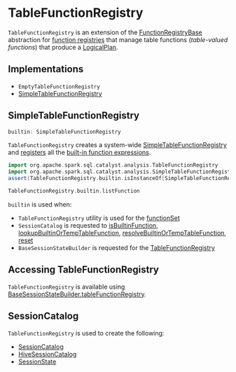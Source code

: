 # TableFunctionRegistry

`TableFunctionRegistry` is an extension of the [FunctionRegistryBase](FunctionRegistryBase.md) abstraction for [function registries](#implementations) that manage table functions (_table-valued functions_) that produce a [LogicalPlan](logical-operators/LogicalPlan.md).

## Implementations

* `EmptyTableFunctionRegistry`
* [SimpleTableFunctionRegistry](SimpleTableFunctionRegistry.md)

## <span id="builtin"> SimpleTableFunctionRegistry

```scala
builtin: SimpleTableFunctionRegistry
```

`TableFunctionRegistry` creates a system-wide [SimpleTableFunctionRegistry](SimpleTableFunctionRegistry.md) and [registers](SimpleFunctionRegistryBase.md#internalRegisterFunction) all the [built-in function expressions](#logicalPlans).

```scala
import org.apache.spark.sql.catalyst.analysis.TableFunctionRegistry
import org.apache.spark.sql.catalyst.analysis.SimpleTableFunctionRegistry
assert(TableFunctionRegistry.builtin.isInstanceOf[SimpleTableFunctionRegistry])

TableFunctionRegistry.builtin.listFunction
```

`builtin` is used when:

* `TableFunctionRegistry` utility is used for the [functionSet](#functionSet)
* `SessionCatalog` is requested to [isBuiltinFunction](SessionCatalog.md#isBuiltinFunction), [lookupBuiltinOrTempTableFunction](SessionCatalog.md#lookupBuiltinOrTempTableFunction), [resolveBuiltinOrTempTableFunction](SessionCatalog.md#resolveBuiltinOrTempTableFunction), [reset](SessionCatalog.md#reset)
* `BaseSessionStateBuilder` is requested for the [TableFunctionRegistry](BaseSessionStateBuilder.md#tableFunctionRegistry)

## Accessing TableFunctionRegistry

`TableFunctionRegistry` is available using [BaseSessionStateBuilder.tableFunctionRegistry](BaseSessionStateBuilder.md#tableFunctionRegistry).

## <span id="SessionCatalog"> SessionCatalog

`TableFunctionRegistry` is used to create the following:

* [SessionCatalog](SessionCatalog.md#tableFunctionRegistry)
* [HiveSessionCatalog](hive/HiveSessionCatalog.md#tableFunctionRegistry)
* [SessionState](SessionState.md#tableFunctionRegistry)
